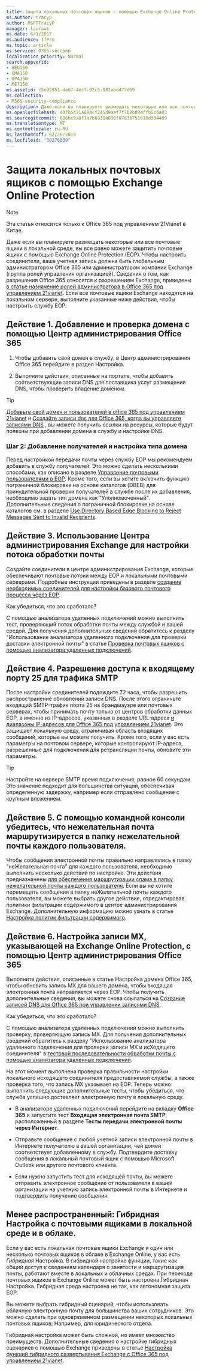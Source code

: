 ```yaml
---
title: Защита локальных почтовых ящиков с помощью Exchange Online Protection
ms.author: tracyp
author: MSFTTracyP
manager: laurawi
ms.date: 6/1/2017
ms.audience: ITPro
ms.topic: article
ms.service: O365-seccomp
localization_priority: Normal
search.appverid:
- GEU150
- GMA150
- GPA150
- MET150
ms.assetid: c5e95951-da67-4ec7-92c5-982abd477e69
ms.collection:
- M365-security-compliance
description: Даже если вы планируете размещать некоторые или все почтовые ящики в локальной среде, вы все равно можете защитить почтовые ящики с помощью Exchange Online Protection (EOP). Чтобы настроить соединители, ваша учетная запись должна быть глобальным администратором Office 365 или администратором компании Exchange (группа ролей управления организацией). Сведения о том, как разрешения Office 365 относятся к разрешениям Exchange, приведены в статье назначение ролей администратора в Office 365 под управлением 21Vianet. Если все почтовые ящики Exchange находятся на локальном сервере, выполните указанные ниже действия, чтобы настроить службу EOP.
ms.openlocfilehash: 40fb5471a084cf245d9aef7f7b2b88effb5c4a83
ms.sourcegitcommit: 686bc9a8f7a7b6810a096f07d36751d10d334409
ms.translationtype: MT
ms.contentlocale: ru-RU
ms.lasthandoff: 02/26/2019
ms.locfileid: "30276039"
---
```

# <a name="protect-on-premises-mailboxes-with-exchange-online-protection"></a>Защита локальных почтовых ящиков с помощью Exchange Online Protection

> [!NOTE]
> Эта статья относится только к Office 365 под управлением 21Vianet в Китае. 
  
Даже если вы планируете размещать некоторые или все почтовые ящики в локальной среде, вы все равно можете защитить почтовые ящики с помощью Exchange Online Protection (EOP). Чтобы настроить соединители, ваша учетная запись должна быть глобальным администратором Office 365 или администратором компании Exchange (группа ролей управления организацией). Сведения о том, как разрешения Office 365 относятся к разрешениям Exchange, приведены [в статье назначение ролей администратора в Office 365 под управлением 21vianet](https://support.office.com/article/d58b8089-cbfd-41ec-b64c-9cfcbef495ac). Если все почтовые ящики Exchange находятся на локальном сервере, выполните указанные ниже действия, чтобы настроить службу EOP. 
  
## <a name="step-1-use-the-office-365-admin-center-to-add-and-verify-your-domain"></a>Действие 1. Добавление и проверка домена с помощью Центр администрирования Office 365

1. Чтобы добавить свой домен в службу, в Центр администрирования Office 365 перейдите в раздел Настройка.
    
2.  Выполните действия, описанные на портале, чтобы добавить соответствующие записи DNS для поставщика услуг размещения DNS, чтобы проверить владение доменом. 
    
> [!TIP]
> [Добавьте свой домен и пользователей в office 365 под управлением 21vianet](https://support.office.com/article/1cd4839b-d051-46b8-ab9b-bc7752024e78) и [Создайте записи dns для Office 365, когда вы управляете записями DNS](https://support.office.com/article/0669bf14-414d-4f51-8231-6b710ce7980b) , вы можете получить ссылки на ресурсы, которые будут полезны при добавлении домена в службу и настройке DNS. 
  
### <a name="step-2-add-recipients-and-configure-the-domain-type"></a>Шаг 2: Добавление получателей и настройка типа домена

Перед настройкой передачи почты через службу EOP мы рекомендуем добавить в службу получателей. Это можно сделать несколькими способами, как описано в разделе [Управление почтовыми пользователями в EOP](https://go.microsoft.com/fwlink/?LinkId=506782). Кроме того, если вы хотите включить функцию пограничной блокировки на основе каталогов (DBEB) для принудительной проверки получателей в службе после их добавления, необходимо задать тип домена как "Уполномоченный". Дополнительные сведения о пограничной блокировке на основе каталогов см. в разделе [Use Directory Based Edge Blocking to Reject Messages Sent to Invalid Recipients](https://go.microsoft.com/fwlink/?LinkId=506781).
  
## <a name="step-3-use-the-eac-to-set-up-mail-flow"></a>Действие 3. Использование Центра администрирования Exchange для настройки потока обработки почты

Создайте соединители в центре администрирования Exchange, которые обеспечивают почтовые потоки между EOP и локальными почтовыми серверами. Подробные инструкции приведены в разделе [создание необходимых соединителей для настройки базового почтового процесса через EOP](https://go.microsoft.com/fwlink/?LinkId=506780).
  
 Как убедиться, что это сработало? 
  
 С помощью анализатора удаленных подключений можно выполнить тест, проверяющий поток обработки почты между службой и вашей средой. Для получения дополнительных сведений обратитесь к разделу "Использование анализатора удаленного подключения для проверки доставки электронной почты" в статье [Проверка почтовых ящиков с помощью анализатора удаленных подключений](https://go.microsoft.com/fwlink/?LinkId=506784).
  
## <a name="step-4-allow-inbound-port-25-smtp-access"></a>Действие 4. Разрешение доступа к входящему порту 25 для трафика SMTP

После настройки соединителей подождите 72 часа, чтобы разрешить распространение обновлений записи DNS. После этого ограничьте входящий SMTP-трафик порта 25 на брандмауэре или почтовых серверах, чтобы принимать почту только от центров обработки данных EOP, а именно из IP-адресов, указанных в разделе URL-адреса [и диапазоны IP-адресов для Office 365 под управлением 21vianet](https://support.office.com/article/5c47c07d-f9b6-4b78-a329-bfdc1b6da7a0#__exchange_online_protection). Это защищает локальную среду, ограничивая область входящих сообщений, которые вы можете получить. Кроме того, если у вас есть параметры на почтовом сервере, которые контролируют IP-адреса, разрешенные для подключения для ретрансляции почты, обновите эти параметры.
  
> [!TIP]
> Настройте на сервере SMTP время подключения, равное 60 секундам. Это значение подходит для большинства ситуаций, обеспечивая определенную задержку, например если отправлено сообщение с крупным вложением. 
  
## <a name="step-5-use-the-shell-to-ensure-that-spam-is-routed-to-each-users-junk-email-folder"></a>Действие 5. С помощью командной консоли убедитесь, что нежелательная почта маршрутизируется в папку нежелательной почты каждого пользователя.

Чтобы сообщения электронной почты правильно направлялись в папку "неЖелательная почта" для каждого пользователя, необходимо выполнить несколько действий по настройке. Эти действия предназначены [для обеспечения маршрутизации спама в папку нежелательной почты каждого пользователя](https://go.microsoft.com/fwlink/?LinkId=506804). Если вы не хотите перемещать сообщения в папку неЖелательной почты каждого пользователя, вы можете выбрать другое действие, отредактировав политики фильтрации содержимого в центре администрирования Exchange. Дополнительную информацию можно узнать в статье [Настройка политик фильтрации содержимого](https://go.microsoft.com/fwlink/?LinkId=506805). 
  
## <a name="step-6-use-the-office-365-admin-center-to-point-your-mx-record-to-eop"></a>Действие 6. Настройка записи MX, указывающей на Exchange Online Protection, с помощью Центр администрирования Office 365

Выполните действия, описанные в статье Настройка домена Office 365, чтобы обновить запись MX для вашего домена, чтобы входящая электронная почта направляется через EOP. Чтобы получить дополнительные сведения, вы можете снова ссылаться на [Создание записей DNS для Office 365 при управлении записями DNS](https://support.office.com/article/0669bf14-414d-4f51-8231-6b710ce7980b).
  
Как убедиться, что это сработало?
  
 С помощью анализатора удаленных подключений можно выполнить проверку, проверяющую запись MX. Для получения дополнительных сведений обратитесь к разделу "Использование анализатора удаленного подключения для проверки записи MX и исХодящего соединителя" в [тестовой последовательности обработки почты с помощью анализатора удаленных подключений](https://go.microsoft.com/fwlink/?LinkId=506784). 
  
На этот момент выполнена проверка правильности настройки локального исходящего соединителя предоставляемой службы, а также проверка того, что запись MX указывает на EOP. Теперь можно выполнить следующие дополнительные тесты, чтобы убедиться, что служба успешно доставляет электронную почту в локальную среду.
  
- В анализаторе удаленных подключений перейдите на вкладку **Office 365** и запустите тест **Входящая электронная почта SMTP**, расположенный в разделе **Тесты передачи электронной почты через Интернет**.
    
- Отправьте сообщение с любой учетной записи электронной почты в Интернете получателю в вашей организации, чей домен соответствует добавленному в службу. Подтвердите доставку сообщения в локальный почтовый ящик с помощью Microsoft Outlook или другого почтового клиента.
    
- Если нужно запустить тест для исходящей почты, вы можете отправить электронное сообщение от пользователя в вашей организации на учетную запись электронной почты в Интернете и подтвердить получение сообщения.
    
## <a name="less-common-a-hybrid-setup-with-mailboxes-on-premises-and-in-the-cloud"></a>Менее распространенный: Гибридная Настройка с почтовыми ящиками в локальной среде и в облаке.

Если у вас есть локальная почтовые ящики Exchange и один или несколько почтовых ящиков в облаке в Exchange Online, у вас есть *Гибридная* Настройка. В гибридной настройке функции, такие как общий доступ к сведениям календаря о занятости и маршрутизация почты, работают вместе в локальных и облачных средах. При переходе почтовых ящиков в Exchange Online может быть настроена Гибридная Настройка. Гибридная среда настроена не так, как автономная защита EOP. 
  
Вы можете выбрать гибридный сценарий, чтобы использовать облачную электронную почту для большинства ваших сотрудников. Это можно сделать при одновременном размещении некоторых локальных почтовых ящиков; Например, для юридического отдела. 
  
Гибридная настройка может быть сложной, но имеет множество преимуществ. Дополнительные сведения о настройке гибридных сценариев с помощью Exchange приведены в статье [Настройка функций гибридного развертывания Exchange с Office 365 под управлением 21vianet](https://support.office.com/article/26e7cc26-c980-4cc5-a082-c333de544b6d).
  

